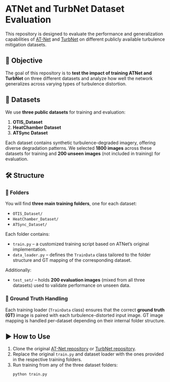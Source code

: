 # ATNet and TurbNet Dataset Evaluation

This repository is designed to evaluate the performance and generalization capabilities of [AT-Net](https://github.com/rajeevyasarla/AT-Net) and [TurbNet](https://github.com/VITA-Group/TurbNet/tree/main) on different publicly available turbulence mitigation datasets.

## 📌 Objective

The goal of this repository is to **test the impact of training ATNet and TurbNet** on three different datasets and analyze how well the network generalizes across varying types of turbulence distortion.

## 📂 Datasets

We use **three public datasets** for training and evaluation:

1. **OTIS_Dataset**  
2. **HeatChamber Dataset**  
3. **ATSync Dataset**

Each dataset contains synthetic turbulence-degraded imagery, offering diverse degradation patterns. We selected **1800 images** across these datasets for training and **200 unseen images** (not included in training) for evaluation.

## 🛠️ Structure

### 📁 Folders

You will find **three main training folders**, one for each dataset:
- `OTIS_Dataset/`
- `HeatChamber_Dataset/`
- `ATSync_Dataset/`

Each folder contains:
- `train.py` – a customized training script based on ATNet’s original implementation.
- `data_loader.py` – defines the `TrainData` class tailored to the folder structure and GT mapping of the corresponding dataset.

Additionally:
- `test_set/` – holds **200 evaluation images** (mixed from all three datasets) used to validate performance on unseen data.

### 🔄 Ground Truth Handling

Each training loader (`TrainData` class) ensures that the correct **ground truth (GT)** image is paired with each turbulence-distorted input image. GT image mapping is handled per-dataset depending on their internal folder structure.

## ▶️ How to Use

1. Clone the original [AT-Net repository](https://github.com/rajeevyasarla/AT-Net) or [TurbNet repository](https://github.com/VITA-Group/TurbNet/tree/main).
2. Replace the original `train.py` and dataset loader with the ones provided in the respective training folders.
3. Run training from any of the three dataset folders:
   ```bash
   python train.py
